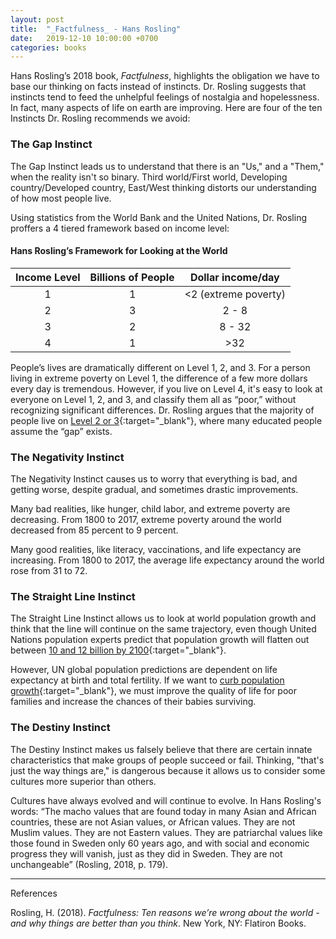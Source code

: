 ```yaml
---
layout: post
title:  "_Factfulness_ - Hans Rosling"
date:   2019-12-10 10:00:00 +0700
categories: books
---
```


Hans Rosling’s 2018 book, _Factfulness_,
highlights the obligation we have to base our thinking on facts instead of
instincts. Dr. Rosling suggests that instincts tend to feed the unhelpful feelings of nostalgia and hopelessness. In fact, many
aspects of life on earth are improving. Here are four of the ten Instincts Dr. Rosling recommends we avoid:

### The Gap Instinct

The Gap Instinct leads us to understand that there is an "Us," and a "Them," when the reality isn't so binary. Third world/First world, Developing country/Developed country, East/West thinking distorts our understanding of how most people live.

Using statistics from the World Bank and the United Nations, Dr. Rosling proffers a 4 tiered framework based on income level:

#### Hans Rosling’s Framework for Looking at the World

| Income Level | Billions of People | Dollar income/day |
|:---:|:---:|:---:|
| 1 | 1 | <2 (extreme poverty) |
| 2 | 3 | 2 - 8 |
| 3 | 2 | 8 - 32 |
| 4 | 1 | >32 |

People’s lives are dramatically different on Level 1, 2, and 3. For a person living in extreme poverty on Level 1, the difference of a few more dollars every day is tremendous. However, if you live on Level 4, it's easy to look at everyone on Level 1, 2, and 3, and classify them all as “poor,” without recognizing significant differences. Dr. Rosling argues that the majority of people live on [Level 2 or 3](https://www.gapminder.org/answers/how-many-are-rich-and-how-many-are-poor/){:target="_blank"}, where many educated people assume the “gap” exists.

### The Negativity Instinct

The Negativity Instinct causes us to worry that everything is bad, and getting worse, despite gradual, and sometimes drastic improvements.

Many bad realities, like hunger, child labor, and extreme poverty are decreasing. From 1800 to 2017, extreme poverty around the world decreased from 85 percent to 9 percent.

Many good realities, like literacy, vaccinations, and life expectancy are increasing. From 1800 to 2017, the average life expectancy around the world rose from 31 to 72.

### The Straight Line Instinct

The Straight Line Instinct allows us to look at world population growth and think that the line will continue on the same trajectory, even though United Nations population experts predict that population growth will flatten out between [10 and 12 billion by 2100](https://population.un.org/wpp/Graphs/Probabilistic/POP/TOT/900){:target="_blank"}.

However, UN global population predictions are dependent on life expectancy at birth and total fertility. If we want to [curb population growth](https://www.gapminder.org/answers/will-saving-poor-children-lead-to-overpopulation/){:target="_blank"}, we must improve the quality of life for poor families and increase the chances of their babies surviving.

### The Destiny Instinct

The Destiny Instinct makes us falsely believe that there are certain innate characteristics that make groups of people succeed or fail. Thinking, "that's just the way things are," is dangerous because it allows us to consider some cultures more superior than others.

Cultures have always evolved and will continue to evolve. In Hans Rosling's words: “The macho values that are found today in many Asian and African countries, these are not Asian values, or African values. They are not Muslim values. They are not Eastern values. They are patriarchal values like those found in Sweden only 60 years ago, and with social and economic progress they will vanish, just as they did in Sweden. They are not unchangeable” (Rosling, 2018, p. 179).

---
References

Rosling, H. (2018). _Factfulness: Ten reasons we’re wrong about the world - and why things are better than you think_. New York, NY: Flatiron Books.
